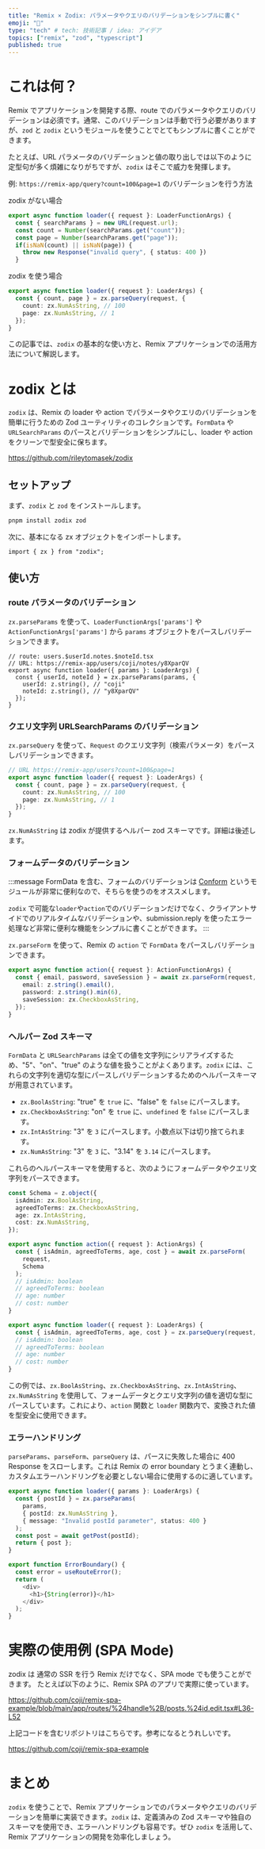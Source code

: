 ```yaml
---
title: "Remix × Zodix: パラメータやクエリのバリデーションをシンプルに書く"
emoji: "🚀"
type: "tech" # tech: 技術記事 / idea: アイデア
topics: ["remix", "zod", "typescript"]
published: true
---
```


# これは何？

Remix でアプリケーションを開発する際、route でのパラメータやクエリのバリデーションは必須です。通常、このバリデーションは手動で行う必要がありますが、`zod` と `zodix` というモジュールを使うことでとてもシンプルに書くことができます。

たとえば、URL パラメータのバリデーションと値の取り出しでは以下のように定型句が多く煩雑になりがちですが、`zodix` はそこで威力を発揮します。

例:
`https://remix-app/query?count=100&page=1` のバリデーションを行う方法

zodix がない場合

```typescript
export async function loader({ request }: LoaderFunctionArgs) {
  const { searchParams } = new URL(request.url);
  const count = Number(searchParams.get("count"));
  const page = Number(searchParams.get("page"));
  if(isNaN(count) || isNaN(page)) {
    throw new Response("invalid query", { status: 400 })
  }
```

zodix を使う場合

```typescript
export async function loader({ request }: LoaderArgs) {
  const { count, page } = zx.parseQuery(request, {
    count: zx.NumAsString, // 100
    page: zx.NumAsString, // 1
  });
}
```

この記事では、`zodix` の基本的な使い方と、Remix アプリケーションでの活用方法について解説します。

# zodix とは

`zodix` は、Remix の loader や action でパラメータやクエリのバリデーションを簡単に行うための Zod ユーティリティのコレクションです。`FormData` や `URLSearchParams` のパースとバリデーションをシンプルにし、loader や action をクリーンで型安全に保ちます。

https://github.com/rileytomasek/zodix

## セットアップ

まず、`zodix` と `zod` をインストールします。

```bash
pnpm install zodix zod
```

次に、基本になる zx オブジェクトをインポートします。

```tsx
import { zx } from "zodix";
```

## 使い方

### route パラメータのバリデーション

`zx.parseParams` を使って、`LoaderFunctionArgs['params']` や `ActionFunctionArgs['params']` から `params` オブジェクトをパースしバリデーションできます。

```tsx
// route: users.$userId.notes.$noteId.tsx
// URL: https://remix-app/users/coji/notes/y8XparQV
export async function loader({ params }: LoaderArgs) {
  const { userId, noteId } = zx.parseParams(params, {
    userId: z.string(), // "coji"
    noteId: z.string(), // "y8XparQV"
  });
}
```

### クエリ文字列 URLSearchParams のバリデーション

`zx.parseQuery` を使って、`Request` のクエリ文字列（検索パラメータ）をパースしバリデーションできます。

```ts
// URL https://remix-app/users?count=100&page=1
export async function loader({ request }: LoaderArgs) {
  const { count, page } = zx.parseQuery(request, {
    count: zx.NumAsString, // 100
    page: zx.NumAsString, // 1
  });
}
```

`zx.NumAsString` は zodix が提供するヘルパー zod スキーマです。詳細は後述します。

### フォームデータのバリデーション

:::message
FormData を含む、フォームのバリデーションは [Conform](https://zenn.dev/topics/conform) というモジュールが非常に便利なので、そちらを使うのをオススメします。

`zodix` で可能な`loader`や`action`でのバリデーションだけでなく、クライアントサイドでのリアルタイムなバリデーションや、submission.reply を使ったエラー処理など非常に便利な機能をシンプルに書くことができます。
:::

`zx.parseForm` を使って、Remix の `action` で `FormData` をパースしバリデーションできます。

```ts
export async function action({ request }: ActionFunctionArgs) {
  const { email, password, saveSession } = await zx.parseForm(request, {
    email: z.string().email(),
    password: z.string().min(6),
    saveSession: zx.CheckboxAsString,
  });
}
```

### ヘルパー Zod スキーマ

`FormData` と `URLSearchParams` は全ての値を文字列にシリアライズするため、"5"、"on"、"true" のような値を扱うことがよくあります。`zodix` には、これらの文字列を適切な型にパースしバリデーションするためのヘルパースキーマが用意されています。

- `zx.BoolAsString`: "true" を `true` に、"false" を `false` にパースします。
- `zx.CheckboxAsString`: "on" を `true` に、`undefined` を `false` にパースします。
- `zx.IntAsString`: "3" を `3` にパースします。小数点以下は切り捨てられます。
- `zx.NumAsString`: "3" を `3` に、"3.14" を `3.14` にパースします。

これらのヘルパースキーマを使用すると、次のようにフォームデータやクエリ文字列をパースできます。

```typescript
const Schema = z.object({
  isAdmin: zx.BoolAsString,
  agreedToTerms: zx.CheckboxAsString,
  age: zx.IntAsString,
  cost: zx.NumAsString,
});

export async function action({ request }: ActionArgs) {
  const { isAdmin, agreedToTerms, age, cost } = await zx.parseForm(
    request,
    Schema
  );
  // isAdmin: boolean
  // agreedToTerms: boolean
  // age: number
  // cost: number
}

export async function loader({ request }: LoaderArgs) {
  const { isAdmin, agreedToTerms, age, cost } = zx.parseQuery(request, Schema);
  // isAdmin: boolean
  // agreedToTerms: boolean
  // age: number
  // cost: number
}
```

この例では、`zx.BoolAsString`、`zx.CheckboxAsString`、`zx.IntAsString`、`zx.NumAsString` を使用して、フォームデータとクエリ文字列の値を適切な型にパースしています。これにより、`action` 関数と `loader` 関数内で、変換された値を型安全に使用できます。

### エラーハンドリング

`parseParams`、`parseForm`、`parseQuery` は、パースに失敗した場合に 400 Response をスローします。これは Remix の error boundary とうまく連動し、カスタムエラーハンドリングを必要としない場合に使用するのに適しています。

```ts
export async function loader({ params }: LoaderArgs) {
  const { postId } = zx.parseParams(
    params,
    { postId: zx.NumAsString },
    { message: "Invalid postId parameter", status: 400 }
  );
  const post = await getPost(postId);
  return { post };
}

export function ErrorBoundary() {
  const error = useRouteError();
  return (
    <div>
      <h1>{String(error)}</h1>
    </div>
  );
}
```

# 実際の使用例 (SPA Mode)

zodix は 通常の SSR を行う Remix だけでなく、SPA mode でも使うことができます。
たとえば以下のように、Remix SPA のアプリで実際に使っています。

https://github.com/coji/remix-spa-example/blob/main/app/routes/%24handle%2B/posts.%24id.edit.tsx#L36-L52

上記コードを含むリポジトリはこちらです。参考になるとうれしいです。

https://github.com/coji/remix-spa-example

# まとめ

`zodix` を使うことで、Remix アプリケーションでのパラメータやクエリのバリデーションを簡単に実装できます。`zodix` は、定義済みの Zod スキーマや独自のスキーマを使用でき、エラーハンドリングも容易です。ぜひ `zodix` を活用して、Remix アプリケーションの開発を効率化しましょう。
